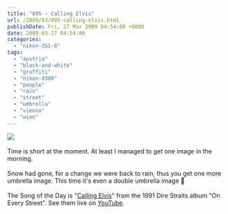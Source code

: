 ```yaml
---
title: "895 - Calling Elvis"
url: /2009/03/895-calling-elvis.html
publishDate: Fri, 27 Mar 2009 04:54:00 +0000
date: 2009-03-27 04:54:00
categories: 
  - "nikon-351-8"
tags: 
  - "austria"
  - "black-and-white"
  - "graffiti"
  - "nikon-d300"
  - "people"
  - "rain"
  - "street"
  - "umbrella"
  - "vienna"
  - "wien"
---
```

<a href="https://d25zfm9zpd7gm5.cloudfront.net/1200x1200/2009/20090326_075212_ps.jpg" target="_blank"><img src="https://d25zfm9zpd7gm5.cloudfront.net/0600x0600/2009/20090326_075212_ps.jpg"/></a><br/><br/>Time is short at the moment. At least I managed to get one image in the morning.<br/><br/> Snow had gone, for a change we were back to rain, thus you get one more umbrella image. This time it's even a double umbrella image 🙂<br/><br/>The Song of the Day is "<a href="http://www.lyricsmode.com/lyrics/d/dire_straits/calling_elvis.html" target="_blank">Calling Elvis</a>" from the 1991 Dire Straits album "On Every Street". See them live on <a href="http://www.youtube.com/watch?v=xTnrlGqNPOk" target="_blank">YouTube</a>.
